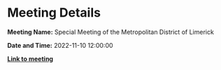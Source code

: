 # Meeting Details

**Meeting Name:** Special Meeting of the Metropolitan District of Limerick

**Date and Time:** 2022-11-10 12:00:00

**<a href="https://www.limerick.ie/council/whats-on/special-meeting-metropolitan-district-limerick-9" target="_blank">Link to meeting</a>**

